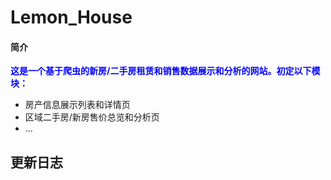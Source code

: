 # Lemon_House

#### 简介

<strong style="color:blue">这是一个基于爬虫的新房/二手房租赁和销售数据展示和分析的网站。初定以下模块：</strong>

* 房产信息展示列表和详情页
* 区域二手房/新房售价总览和分析页
* ...

## 更新日志
